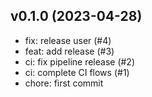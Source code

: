 ## v0.1.0 (2023-04-28)


- fix: release user (#4)
- feat: add release (#3)
- ci: fix pipeline release (#2)
- ci: complete CI flows (#1)
- chore: first commit
